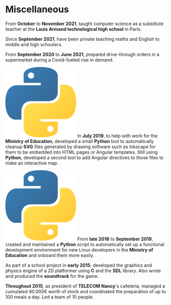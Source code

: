 # Miscellaneous

From **October** to **November 2021**, taught computer science as a substitute
teacher at the **Louis Armand technological high school** in Paris.

Since **September 2021**, have been private teaching maths and English to
middle and high schoolers.

From **September 2020** to **June 2021**, prepared drive-through orders in a
supermarket during a Covid-fueled rise in demand.

![python][python]
In **July 2019**, to help with work for the **Ministry of Education**, developed
a small **Python** tool to automatically cleanup **SVG** files generated by
drawing software such as Inkscape for them to be embedded into HTML pages or
Angular templates. Still using **Python**, developed a second tool to add
Angular directives to those files to make an interactive map.

![python][python]
From **late 2018** to **September 2019**, created and maintained a **Python**
script to automatically set up a functional development environment for new
Linux developers in the **Ministry of Education** and onboard them more easily.

As part of a school project in **early 2015**, developed the graphics and
physics engine of a 2D platformer using **C** and the **SDL** library. Also
wrote and produced the **soundtrack** for the game.

**Throughout 2015**, as president of **TELECOM Nancy**'s cafeteria, managed a
cumulated 40.000€ worth of stock and coordinated the preparation of up to 100
meals a day. Led a team of 10 people.

[python]: images/logos/python.svg
